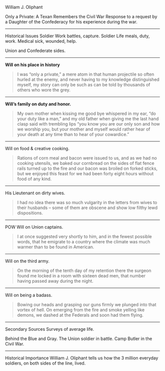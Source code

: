 William J. Oliphant

Only a Private: A Texan Remembers the Civil War
Response to a request by a Daughter of the Confederacy for his experience during the war.

- - - - -

Historical Issues
Soldier Work battles, capture.
Soldier Life meals, duty, work.
Medical sick, wounded, help.

Union and Confederate sides.

- - - - -

**Will on his place in history**

> I was “only a private,” a mere atom in that human projectile so often hurled at the enemy, and never having to my knowledge distinguished myself, my story can only be such as can be told by thousands of others who wore the grey.

- - - - -

**Will’s family on duty and honor.**

> My own mother when kissing me good bye whispered in my ear, “do your duty like a man,” and my old father when giving me the last hand clasp said with trembling lips “you know you are our only son and how we worship you, but your mother and myself would rather hear of your death at any time than to hear of your cowardice.”

- - - - -

Will on food & creative cooking.

> Rations of corn meal and bacon were issued to us, and as we had no cooking utensils, we baked our cornbread on the sides of flat fence rails turned up to the fire and our bacon was broiled on forked sticks, but we enjoyed this feast for we had been forty eight hours without food of any kind.

- - - - -

His Lieutenant on dirty wives.

> I had no idea there was so much vulgarity in the letters from wives to their husbands – some of them are obscene and show low filthy lewd dispositions.

- - - - -

POW Will on Union captains.

> I at once suggested very shortly to him, and in the fewest possible words, that he emigrate to a country where the climate was much warmer than to be found in American.

- - - - -

Will on the third army.

> On the morning of the tenth day of my retention there the surgeon found me locked in a room with sixteen dead men, that number having passed away during the night.

- - - - -

Will on being a badass.

> Bowing our heads and grasping our guns firmly we plunged into that vortex of hell. On emerging from the fire and smoke yelling like demons, we dashed at the Federals and soon had them flying.

- - - - -

Secondary Sources
Surveys of average life.

Behind the Blue and Gray.
The Union soldier in battle.
Camp Butler in the Civil War.

- - - - -

Historical Importance
William J. Oliphant tells us how the 3 million everyday soldiers, on both sides of the line, lived.
